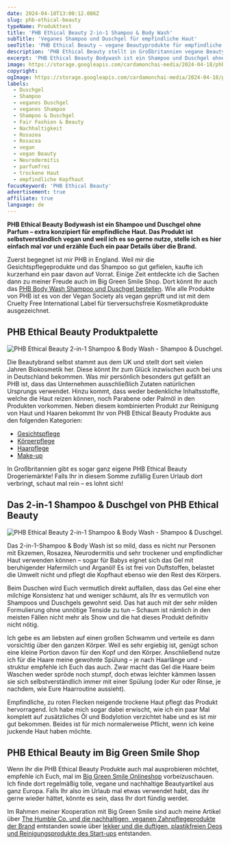```yaml
---
date: 2024-04-18T13:00:12.086Z
slug: phb-ethical-beauty
typeName: Produkttest
title: 'PHB Ethical Beauty 2-in-1 Shampoo & Body Wash'
subTitle: 'Veganes Shampoo und Duschgel für empfindliche Haut'
seoTitle: 'PHB Ethical Beauty – vegane Beautyprodukte für empfindliche Haut'
description: 'PHB Ethical Beauty stellt in Großbritannien vegane Beautyprodukte mit schonenden Inhaltsstoffen her. Holt Euch hier alle Infos zu Ihrer Wirkung und wo Ihr sie bekommt!'
excerpt: 'PHB Ethical Beauty Bodywash ist ein Shampoo und Duschgel ohne Parfum. Die Brand aus Großbritannien hat es speziell für empfindliche Haut konzipiert. Das Produkt ist selbstverständlich vegan und weil ich es so gerne nutze, stelle ich Euch heute mal die Brand vor und erzähle Euch, wo ich sie entdeckt habe und was mir daran so gut gefällt.'
image: https://storage.googleapis.com/cardamonchai-media/2024-04-18/phb-body-wash-soundsvegan-com-1-jpg-imagine-f8f8f8_a79280_1024_768/640.webp
copyright:
ogImage: https://storage.googleapis.com/cardamonchai-media/2024-04-18/phb-body-wash-soundsvegan-com-og-jpg-imagine-483838_6d7574_1200_628/640.webp
labels:
  - Duschgel
  - Shampoo
  - veganes Duschgel
  - veganes Shampoo
  - Shampoo & Duschgel
  - Fair Fashion & Beauty
  - Nachhaltigkeit
  - Rosazea
  - Rosacea
  - vegan
  - vegan Beauty
  - Neurodermitis
  - parfumfrei
  - trockene Haut
  - empfindliche Kopfhaut
focusKeyword: 'PHB Ethical Beauty'
advertisement: true
affiliate: true
language: de
---
```


**PHB Ethical Beauty Bodywash ist ein Shampoo und Duschgel ohne Parfum – extra konzipiert für empfindliche Haut. Das Produkt ist selbstverständlich vegan und weil ich es so gerne nutze, stelle ich es hier einfach mal vor und erzähle Euch ein paar Details über die Brand.**

Zuerst begegnet ist mir PHB in England. Weil mir die Gesichtspflegeprodukte und das Shampoo so gut gefielen, kaufte ich kurzerhand ein paar davon auf Vorrat. Einige Zeit entdeckte ich die Sachen dann zu meiner Freude auch im Big Green Smile Shop. Dort könnt Ihr auch das [PHB Body Wash Shampoo und Duschgel bestellen](https://tidd.ly/3JIOmGh). Wie alle Produkte von PHB ist es von der Vegan Society als vegan geprüft und ist mit dem Cruelty Free International Label für tierversuchsfreie Kosmetikprodukte ausgezeichnet.

## PHB Ethical Beauty Produktpalette

![PHB Ethical Beauty 2-in-1 Shampoo & Body Wash - Shampoo & Duschgel.](https://storage.googleapis.com/cardamonchai-media/2024-04-18/phb-body-wash-soundsvegan-com-3-jpg-imagine-483838_717877_1024_768/640.webp 'PHB Ethical Beauty 2-in-1 Shampoo & Body Wash - Shampoo & Duschgel')

Die Beautybrand selbst stammt aus dem UK und stellt dort seit vielen Jahren Biokosmetik her. Diese könnt Ihr zum Glück inzwischen auch bei uns in Deutschland bekommen. Was mir persönlich besonders gut gefällt an PHB ist, dass das Unternehmen ausschließlich Zutaten natürlichen Ursprungs verwendet. Hinzu kommt, dass weder bedenkliche Inhaltsstoffe, welche die Haut reizen können, noch Parabene oder Palmöl in den Produkten vorkommen. Neben diesem kombinierten Produkt zur Reinigung von Haut und Haaren bekommt Ihr von PHB Ethical Beauty Produkte aus den folgenden Kategorien:

- [Gesichtspflege](https://tidd.ly/4d13lIU)
- [Körperpflege](https://tidd.ly/49M5C7Q)
- [Haarpflege](https://www.biggreensmile.de/tags/PHB-Ethical-Beauty-Haarpflege.aspx?tag=PHB+Haarpflege)
- [Make-up](https://www.biggreensmile.de/tags/PHB-Ethical-Beauty-Make-up.aspx?tag=PHB+Make-up)

In Großbritannien gibt es sogar ganz eigene PHB Ethical Beauty Drogeriemärkte! Falls Ihr in diesem Somme zufällig Euren Urlaub dort verbringt, schaut mal rein – es lohnt sich!

## Das 2-in-1 Shampoo & Duschgel von PHB Ethical Beauty

![PHB Ethical Beauty 2-in-1 Shampoo & Body Wash - Shampoo & Duschgel.](https://storage.googleapis.com/cardamonchai-media/2024-04-18/phb-body-wash-soundsvegan-com-2-jpg-imagine-084848_79817f_1024_768/640.webp 'PHB Ethical Beauty 2-in-1 Shampoo & Body Wash - Shampoo & Duschgel')

Das 2-in-1-Shampoo & Body Wash ist so mild, dass es nicht nur Personen mit Ekzemen, Rosazea, Neurodermitis und sehr trockener und empfindlicher Haut verwenden können – sogar für Babys eignet sich das Gel mit beruhigender Hafermilch und Arganöl! Es ist frei von Duftstoffen, belastet die Umwelt nicht und pflegt die Kopfhaut ebenso wie den Rest des Körpers.

Beim Duschen wird Euch vermutlich direkt auffallen, dass das Gel eine eher milchige Konsistenz hat und weniger schäumt, als Ihr es vermutlich von Shampoos und Duschgels gewohnt seid. Das hat auch mit der sehr milden Formulierung ohne unnötige Tenside zu tun – Schaum ist nämlich in den meisten Fällen nicht mehr als Show und die hat dieses Produkt definitiv nicht nötig.

Ich gebe es am liebsten auf einen großen Schwamm und verteile es dann vorsichtig über den ganzen Körper. Weil es sehr ergiebig ist, genügt schon eine kleine Portion davon für den Kopf und den Körper. Anschließend nutze ich für die Haare meine gewohnte Spülung – je nach Haarlänge und -struktur empfehle ich Euch das auch. Zwar macht das Gel die Haare beim Waschen weder spröde noch stumpf, doch etwas leichter kämmen lassen sie sich selbstverständlich immer mit einer Spülung (oder Kur oder Rinse, je nachdem, wie Eure Haarroutine aussieht).

Empfindliche, zu roten Flecken neigende trockene Haut pflegt das Produkt hervorragend. Ich habe mich sogar dabei erwischt, wie ich ein paar Mal komplett auf zusätzliches Öl und Bodylotion verzichtet habe und es ist mir gut bekommen. Beides ist für mich normalerweise Pflicht, wenn ich keine juckende Haut haben möchte.

## PHB Ethical Beauty im Big Green Smile Shop

Wenn Ihr die PHB Ethical Beauty Produkte auch mal ausprobieren möchtet, empfehle ich Euch, mal im [Big Green Smile Onlineshop](https://tidd.ly/445BTpl) vorbeizuschauen. Ich finde dort regelmäßig tolle, vegane und nachhaltige Beautyartikel aus ganz Europa. Falls Ihr also im Urlaub mal etwas verwendet habt, das ihr gerne wieder hättet, könnte es sein, dass Ihr dort fündig werdet.

Im Rahmen meiner Kooperation mit Big Green Smile sind auch meine Artikel über [The Humble Co. und die nachhaltigen, veganen Zahnpflegeprodukte der Brand](/2024/01/the-humble-co/) entstanden sowie über [lekker und die duftigen, plastikfreien Deos und Reinigungsprodukte des Start-ups](/2024/03/lekker-vegane-deos-gesichtsreiniger/) entstanden.
